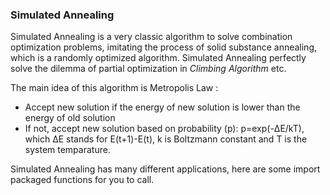 ### Simulated Annealing
Simulated Annealing is a very classic algorithm to solve combination optimization problems, imitating the process of solid substance annealing, which is a randomly optimized algorithm. Simulated Annealing perfectly solve the dilemma of partial optimization in *Climbing Algorithm* etc.

The main idea of this algorithm is Metropolis Law :
- Accept new solution if the energy of new solution is lower than the energy of old solution
- If not, accept new solution based on probability (p): p=exp(-ΔE/kT), which ΔE stands for E(t+1)-E(t), k is Boltzmann constant and T is the system temparature.

Simulated Annealing has many different applications, here are some import packaged functions for you to call.
